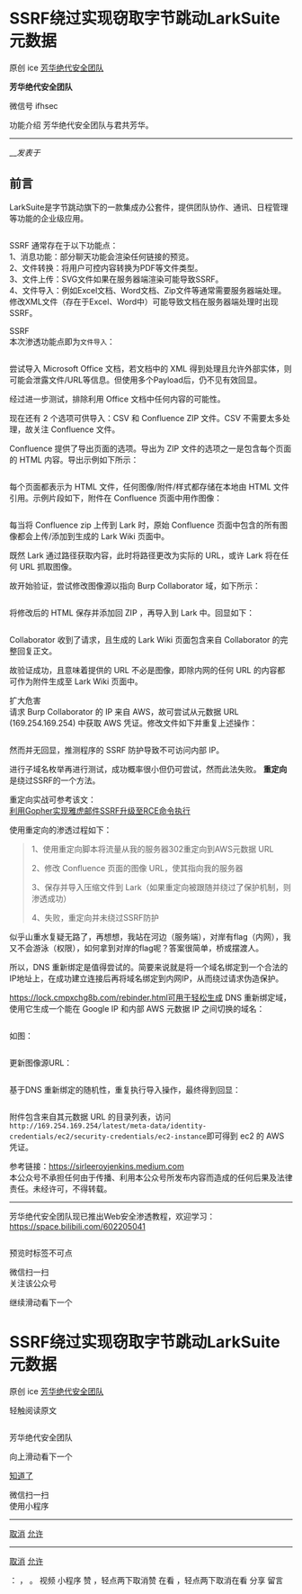 #  SSRF绕过实现窃取字节跳动LarkSuite元数据

原创 ice  [ 芳华绝代安全团队 ](javascript:void\(0\);)

**芳华绝代安全团队** ![]()

微信号 ifhsec

功能介绍 芳华绝代安全团队与君共芳华。

____

___发表于_

## 前言

LarkSuite是字节跳动旗下的一款集成办公套件，提供团队协作、通讯、日程管理等功能的企业级应用。  

![]()

SSRF 通常存在于以下功能点：  
1、消息功能：部分聊天功能会渲染任何链接的预览。  
2、文件转换：将用户可控内容转换为PDF等文件类型。  
3、文件上传：SVG文件如果在服务器端渲染可能导致SSRF。  
4、文件导入：例如Excel文档、Word文档、Zip文件等通常需要服务器端处理。修改XML文件（存在于Excel、Word中）可能导致文档在服务器端处理时出现SSRF。  
  
SSRF  
本次渗透功能点即为`文件导入`：

![]()

尝试导入 Microsoft Office 文档，若文档中的 XML
得到处理且允许外部实体，则可能会泄露文件/URL等信息。但使用多个Payload后，仍不见有效回显。  

经过进一步测试，排除利用 Office 文档中任何内容的可能性。

现在还有 2 个选项可供导入：CSV 和 Confluence ZIP 文件。CSV 不需要太多处理，故关注 Confluence 文件。

Confluence 提供了导出页面的选项。导出为 ZIP 文件的选项之一是包含每个页面的 HTML 内容。导出示例如下所示：

![]()

每个页面都表示为 HTML 文件，任何图像/附件/样式都存储在本地由 HTML 文件引用。示例片段如下，附件在 Confluence 页面中用作图像：  

![]()

每当将 Confluence zip 上传到 Lark 时，原始 Confluence 页面中包含的所有图像都会上传/添加到生成的 Lark Wiki
页面中。  
  
既然 Lark 通过路径获取内容，此时将路径更改为实际的 URL，或许 Lark 将在任何 URL 抓取图像。  
  
故开始验证，尝试修改图像源以指向 Burp Collaborator 域，如下所示：

![]()

  

将修改后的 HTML 保存并添加回 ZIP ，再导入到 Lark 中。回显如下：

![]()

Collaborator 收到了请求，且生成的 Lark Wiki 页面包含来自 Collaborator 的完整回复正文。

故验证成功，且意味着提供的 URL 不必是图像，即除内网的任何 URL 的内容都可作为附件生成至 Lark Wiki 页面中。

扩大危害  
请求 Burp Collaborator 的 IP 来自 AWS，故可尝试从元数据 URL (169.254.169.254) 中获取 AWS
凭证。修改文件如下并重复上述操作：

![]()

然而并无回显，推测程序的 SSRF 防护导致不可访问内部 IP。

进行子域名枚举再进行测试，成功概率很小但仍可尝试，然而此法失败。 **重定向** 是绕过SSRF的一个方法。

重定向实战可参考该文：  
[利用Gopher实现雅虎邮件SSRF升级至RCE命令执行](http://mp.weixin.qq.com/s?__biz=MzI4NTYwMzc5OQ==&mid=2247484131&idx=1&sn=ef648ad60ec3d08c0c39b166524afca7&chksm=ebe8e05bdc9f694d1b6af3c8e76f2e4ef9372b7bf5061d745febb2ed10c8060bff3337ed5285&scene=21#wechat_redirect)

使用重定向的渗透过程如下：

> 1、使用重定向脚本将流量从我的服务器302重定向到AWS元数据 URL
>
> 2、修改 Confluence 页面的图像 URL，使其指向我的服务器
>
> 3、保存并导入压缩文件到 Lark（如果重定向被跟随并绕过了保护机制，则渗透成功）
>
> 4、失败，重定向并未绕过SSRF防护

  

似乎山重水复疑无路了，再想想，我站在河边（服务端），对岸有flag（内网），我又不会游泳（权限），如何拿到对岸的flag呢？答案很简单，桥或摆渡人。

所以，DNS 重新绑定是值得尝试的。简要来说就是将一个域名绑定到一个合法的IP地址上，在成功建立连接后再将域名绑定到内网IP，从而绕过请求伪造保护。

https://lock.cmpxchg8b.com/rebinder.html可用于轻松生成 DNS 重新绑定域，使用它生成一个能在 Google IP
和内部 AWS 元数据 IP 之间切换的域名：

![]()

如图：

![]()

更新图像源URL：

![]()

基于DNS 重新绑定的随机性，重复执行导入操作，最终得到回显：

![]()

附件包含来自其元数据 URL 的目录列表，访问 `http://169.254.169.254/latest/meta-data/identity-
credentials/ec2/security-credentials/ec2-instance`即可得到 ec2 的 AWS 凭证。

参考链接：https://sirleeroyjenkins.medium.com  
本公众号不承担任何由于传播、利用本公众号所发布内容而造成的任何后果及法律责任。未经许可，不得转载。

* * *

  
芳华绝代安全团队现已推出Web安全渗透教程，欢迎学习：https://space.bilibili.com/602205041

![]()

预览时标签不可点

微信扫一扫  
关注该公众号

继续滑动看下一个

# SSRF绕过实现窃取字节跳动LarkSuite元数据

原创 ice  [ 芳华绝代安全团队 ](javascript:void\(0\);)

轻触阅读原文

![]()

芳华绝代安全团队

向上滑动看下一个

[知道了](javascript:;)

微信扫一扫  
使用小程序

****

[取消](javascript:void\(0\);) [允许](javascript:void\(0\);)

****

[取消](javascript:void\(0\);) [允许](javascript:void\(0\);)

： ， 。   视频 小程序 赞 ，轻点两下取消赞 在看 ，轻点两下取消在看 分享 留言

